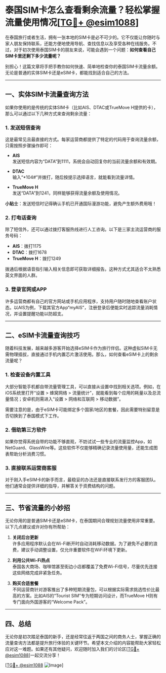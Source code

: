 # 泰国SIM卡怎么查看剩余流量？轻松掌握流量使用情况[[TG💪+ @esim1088](https://t.me/s/esim1088)]

在泰国旅行或者生活，拥有一张本地的SIM卡是必不可少的。它不仅能让你随时与家人朋友保持联系，还能方便地使用导航、查找信息以及享受各种在线服务。不过，对于初次使用泰国SIM卡的朋友来说，可能会遇到一个问题：**如何查看自己SIM卡里还剩下多少流量呢？**  

别担心！这篇文章将手把手教你如何快速、简单地检查你的泰国SIM卡流量余额。无论是普通的实体SIM卡还是eSIM卡，都能找到适合自己的方法。

---

## 一、实体SIM卡流量查询方法

如果你使用的是传统的实体SIM卡（比如AIS、DTAC或TrueMove H提供的卡），那么可以通过以下几种方式来查询剩余流量：

### 1. 发送短信查询

这是最常见且最直接的方式。每家运营商都提供了特定的代码用于查询流量余额，只需按照步骤操作即可：

- **AIS**  
  发送短信内容为“DATA”到1111，系统会自动回复你的当前流量余额和有效期。
  
- **DTAC**  
  输入“*104#”并拨打，随后按提示选择语言，就能看到流量详情。
  
- **TrueMove H**  
  发送“DATA”到1241，同样能够获得流量余额及使用情况。

**小贴士**：发送短信时记得确认手机已开通国际漫游功能，避免产生额外费用哦！

### 2. 打电话查询

除了短信外，还可以通过拨打客服热线进行人工咨询。以下是三家主流运营商的服务号码：

- **AIS**：拨打1175  
- **DTAC**：拨打1678  
- **TrueMove H**：拨打1249  

拨通后根据语音指引输入相关信息即可获取详细报告。这种方式尤其适合不太熟悉英文界面的人群。

### 3. 登录官网或APP

许多运营商都有自己的官方网站或手机应用程序，支持用户随时随地查看账户状态。以AIS为例，下载其官方App“myAIS”，注册登录后便能实时追踪流量消耗情况，并设置提醒功能以防超支。

---

## 二、eSIM卡流量查询技巧

随着科技发展，越来越多游客开始选择eSIM卡作为旅行伴侣。这种虚拟SIM卡无需物理插拔，直接通过手机内置芯片激活使用。那么，如何查看eSIM卡上的剩余流量呢？

### 1. 检查设备内置工具

大部分智能手机都自带流量管理工具，可以直接从设置中找到相关选项。例如，在iOS系统里打开“设置 > 蜂窝网络 > 流量统计”，就能看到每个应用的耗量以及总流量情况；安卓机则需进入“设置 > 网络和互联网 > 移动数据”。

需要注意的是，由于eSIM卡可能绑定多个国家/地区的套餐，因此需要特别留意是否切换到了泰国模式下工作。

### 2. 借助第三方软件

如果你觉得系统自带的功能不够直观，不妨试试一些专业的流量监控App，如NetGuard、GlassWire等。这些软件不仅能够精确记录流量使用量，还能生成图表帮助分析消费习惯。

### 3. 直接联系运营商客服

对于刚入手eSIM卡的新手而言，最稳妥的办法还是直接联系发行方的客服团队。他们通常会提供详细的指导，并解答关于资费结构的问题。

---

## 三、节省流量的小妙招

无论你用的是普通SIM卡还是eSIM卡，在泰国期间合理规划流量使用非常重要。以下几点建议或许对你有所帮助：

1. **关闭后台更新**  
   许多应用程序默认会在Wi-Fi断开时自动消耗移动数据。为了避免不必要的浪费，建议手动调整设置，仅允许重要软件在WiFi环境下更新。

2. **利用公共Wi-Fi热点**  
   泰国各大商场、咖啡馆甚至街边小店都覆盖了免费Wi-Fi信号，尽量优先连接这些网络完成非紧急任务。

3. **购买合适套餐**  
   不同运营商针对游客推出了多种短期流量包，可以根据实际需求挑选性价比最高的方案。比如AIS的“Tourist SIM”专为短期访问设计，而TrueMove H则有专门面向外国游客的“Welcome Pack”。

---

## 四、总结

无论你是初次踏足泰国的新手，还是经常往返于两国之间的商务人士，掌握正确的流量查询方法都是提升旅行体验的关键环节。希望本文介绍的内容能帮助大家轻松应对这一难题。如果还有其他疑问，欢迎随时加入我们的讨论区[[TG💪+ @esim1088](https://t.me/s/esim1088)]一起交流分享！

[[TG💪+ @esim1088](https://t.me/s/esim1088) ![Image](https://i.postimg.cc/4NQfJmqS/Snipaste-2025-05-13-00-14-12.png)]
